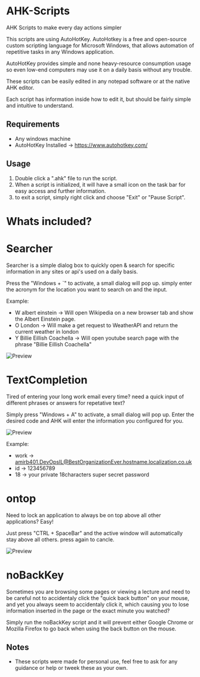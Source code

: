 # AHK-Scripts
AHK Scripts to make every day actions simpler

This scripts are using AutoHotKey.
AutoHotkey is a free and open-source custom scripting language for Microsoft Windows, that allows automation of repetitive tasks in any Windows application.

AutoHotKey provides simple and none heavy-resource consumption usage so even low-end computers may use it on a daily basis without any trouble.

These scripts can be easily edited in any notepad software or at the native AHK editor.

Each script has information inside how to edit it, but should be fairly simple and intuitive to understand.

## Requirements
- Any windows machine
- AutoHotKey Installed -> https://www.autohotkey.com/

## Usage
1. Double click a ".ahk" file to run the script.
2. When a script is initialized, it will have a small icon on the task bar for easy access and further information.
3. to exit a script, simply right click and choose "Exit" or "Pause Script".

# Whats included?
# Searcher

Searcher is a simple dialog box to quickly open & search for specific information in any sites or api's used on a daily basis.

Press the "Windows + `" to activate, a small dialog will pop up. simply enter the acronym for the location you want to search on and the input.

Example:
* W albert einstein -> Will open Wikipedia on a new browser tab and show the Albert Einstein page.
* O London -> Will make a get request to WeatherAPI and return the current weather in london
* Y Billie Eillish Coachella -> Will open youtube search page with the phrase "Billie Eillish Coachella"

![Preview](https://i.imgur.com/B2eKwU1.gif)

# TextCompletion

Tired of entering your long work email every time? need a quick input of different phrases or answers for repetative text?

Simply press "Windows + A" to activate, a small dialog will pop up. Enter the desired code and AHK will enter the information you configured for you.

![Preview](https://i.imgur.com/4w6jWOz.gif)

Example:
* work -> amirb401.DevOpsIL@BestOrganizationEver.hostname.localization.co.uk
* id -> 123456789
* 18 -> your private 18characters super secret password

# ontop

Need to lock an application to always be on top above all other applications? Easy!

Just press "CTRL + SpaceBar" and the active window will automatically stay above all others. press again to cancle.

![Preview](https://i.imgur.com/b9zio1d.gif)

# noBackKey

Sometimes you are browsing some pages or viewing a lecture and need to be careful not to accidentaly click the "quick back button" on your mouse, and yet you always seem to accidentaly click it, which causing you to lose information inserted in the page or the exact minute you watched?

Simply run the noBackKey script and it will prevent either Google Chrome or Mozilla Firefox to go back when using the back button on the mouse.


## Notes
- These scripts were made for personal use, feel free to ask for any guidance or help or tweek these as your own.
